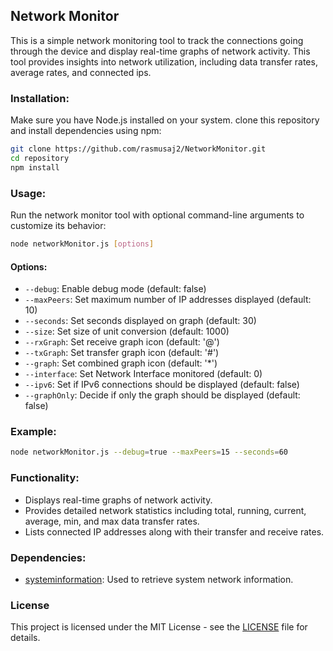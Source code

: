 ## Network Monitor

This is a simple network monitoring tool to track the connections going through the device and display real-time graphs of network activity. This tool provides insights into network utilization, including data transfer rates, average rates, and connected ips.

### Installation:

Make sure you have Node.js installed on your system. clone this repository and install dependencies using npm:

```bash
git clone https://github.com/rasmusaj2/NetworkMonitor.git
cd repository
npm install
```

### Usage:

Run the network monitor tool with optional command-line arguments to customize its behavior:

```bash
node networkMonitor.js [options]
```

#### Options:

- `--debug`: Enable debug mode (default: false)
- `--maxPeers`: Set maximum number of IP addresses displayed (default: 10)
- `--seconds`: Set seconds displayed on graph (default: 30)
- `--size`: Set size of unit conversion (default: 1000)
- `--rxGraph`: Set receive graph icon (default: '@')
- `--txGraph`: Set transfer graph icon (default: '#')
- `--graph`: Set combined graph icon (default: '*')
- `--interface`: Set Network Interface monitored (default: 0)
- `--ipv6`: Set if IPv6 connections should be displayed (default: false)
- `--graphOnly`: Decide if only the graph should be displayed (default: false)

### Example:

```bash
node networkMonitor.js --debug=true --maxPeers=15 --seconds=60
```

### Functionality:

- Displays real-time graphs of network activity.
- Provides detailed network statistics including total, running, current, average, min, and max data transfer rates.
- Lists connected IP addresses along with their transfer and receive rates.

### Dependencies:

- [systeminformation](https://github.com/sebhildebrandt/systeminformation): Used to retrieve system network information.

### License

This project is licensed under the MIT License - see the [LICENSE](LICENSE) file for details.
